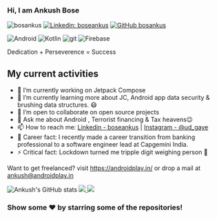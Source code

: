 ### Hi, I am Ankush Bose


<img src="https://komarev.com/ghpvc/?username=bosankus&label=Views&color=blue&style=plastic" alt="bosankus" />  [![Linkedin: boseankus](https://img.shields.io/badge/-Ankush-blue?style=flat-square&logo=Linkedin&logoColor=white&link=https://www.linkedin.com/in/boseankus/)](https://www.linkedin.com/in/boseankus/)  [![GitHub bosankus](https://img.shields.io/github/followers/bosankus?label=follow&style=social)](https://github.com/bosankus)

<p>
<img alt="Android" src="https://img.shields.io/badge/-Android-444444?style=flat-square&logo=android&logoColor=dark" />
<img alt="Kotlin" src="https://img.shields.io/badge/-Kotlin-444444?style=flat-square&logo=kotlin&logoColor=dark" />
<img alt="git" src="https://img.shields.io/badge/-Git-F05032?style=flat-square&logo=git&logoColor=white" />
<img alt="Firebase" src="https://img.shields.io/badge/-Firebase-444444?style=flat-square&logo=firebase&logoColor=dark" />
</P>

Dedication + Perseverence = Success

## My current activities
- 🔭 I’m currently working on Jetpack Compose
- 🌱 I’m currently learning more about JC, Android app data security & brushing data structures.  😷
- 👯 I’m open to collaborate on open source projects
- 💬 Ask me about Android , Terrorist financing & Tax heavens😉
- 📫 How to reach me: [Linkedin - boseankus](https://www.linkedin.com/in/boseankus) | [Instagram - @ud_gaye](https://www.instagram.com/ud_gaye/)
- 💼 Career fact: I recently made a career transition from banking professional to a software engineer lead at Capgemini India.
- ⚡ Critical fact: Lockdown turned me tripple digit weighing person 🤯

Want to get freelanced? visit https://androidplay.in/ or drop a mail at ankush@androidplay.in

![Ankush's GitHub stats](https://github-readme-stats.vercel.app/api?username=bosankus&theme=dark&show_icons=true)
<a href="https://github.com/bosankus">
  <img src="https://github-readme-stats.vercel.app/api/top-langs/?username=bosankus&theme=dark&hide_langs_below=1" />
</a>
<a href="https://github.com/bosankus/Ahead">
 <img src="https://github-readme-stats.vercel.app/api/pin/?username=bosankus&repo=Ahead&theme=dark" />
</a>

### Show some ❤️ by starring some of the repositories!
